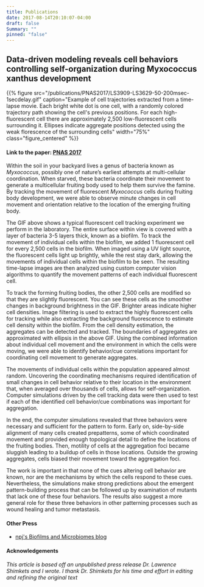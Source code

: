 ```yaml
---
title: Publications
date: 2017-08-14T20:10:07-04:00
draft: false
Summary: ""
pinned: "false"
---
```


## Data-driven modeling reveals cell behaviors controlling self-organization during Myxococcus xanthus development

{{%
  figure src="/publications/PNAS2017/LS3909-LS3629-50-200msec-1secdelay.gif"
  caption="Example of cell trajectories extracted from a time-lapse movie. Each bright white dot is one cell, with a randomly colored trajectory path showing the cell's previous positions. For each high-fluorescent cell there are approximately 2,500 low-fluorescent cells surrounding it. Ellipses indicate aggregate positions detected using the weak florescence of the surrounding cells"
  width="75%"
  class="figure_centered"
%}}
#### Link to the paper: [PNAS 2017](http://www.pnas.org/content/114/23/E4592.short)

<!--more-->

Within the soil in your backyard lives a genus of bacteria known as *Myxococcus*, possibly one of nature’s earliest attempts at multi-cellular coordination. When starved, these bacteria coordinate their movement to generate a multicellular fruiting body used to help them survive the famine. By tracking the movement of fluorescent *Myxococcus* cells during fruiting body development, we were able to observe minute changes in cell movement and orientation relative to the location of the emerging fruiting body.

The GIF above shows a typical fluorescent cell tracking experiment we perform in the laboratory. The entire surface within view is covered with a layer of bacteria 3-5 layers thick, known as a biofilm. To track the movement of individual cells within the biofilm, we added 1 fluorescent cell for every 2,500 cells in the biofilm. When imaged using a UV light source, the fluorescent cells light up brightly, while the rest stay dark, allowing the movements of individual cells within the biofilm to be seen. The resulting time-lapse images are then analyzed using custom computer vision algorithms to quantify the movement patterns of each individual fluorescent cell.

To track the forming fruiting bodies, the other 2,500 cells are modified so that they are slightly fluorescent. You can see these cells as the smoother changes in background brightness in the GIF. Brighter areas indicate higher cell densities. Image filtering is used to extract the highly fluorescent cells for tracking while also extracting the background fluorescence to estimate cell density within the biofilm. From the cell density estimation, the aggregates can be detected and tracked. The boundaries of aggregates are approximated with ellipsis in the above GIF. Using the combined information about individual cell movement and the environment in which the cells were moving, we were able to identify behavior/cue correlations important for coordinating cell movement to generate aggregates.

The movements of individual cells within the population appeared almost random. Uncovering the coordinating mechanisms required identification of small changes in cell behavior relative to their location in the environment that, when averaged over thousands of cells, allows for self-organization. Computer simulations driven by the cell tracking data were then used to test if each of the identified cell behavior/cue combinations was important for aggregation.

In the end, the computer simulations revealed that three behaviors were necessary and sufficient for the pattern to form. Early on, side-by-side alignment of many cells created prepatterns, some of which coordinated movement and provided enough topological detail to define the locations of the fruiting bodies. Then, motility of cells at the aggregation foci became sluggish leading to a buildup of cells in those locations. Outside the growing aggregates, cells biased their movement toward the aggregation foci.

The work is important in that none of the cues altering cell behavior are known, nor are the mechanisms by which the cells respond to these cues. Nevertheless, the simulations make strong predictions about the emergent pattern-building process that can be followed up by examination of mutants that lack one of these four behaviors. The results also suggest a more general role for these three behaviors in other patterning processes such as wound healing and tumor metastasis.

#### Other Press
* [npj's Biofilms and Microbiomes blog](http://npjbiofilmscommunity.nature.com/users/7272-ben-libberton/posts/17212-still-learning-from-myxococcus)

#### Acknowledgements
*This article is based off an unpublished press release Dr. Lawrence Shimkets and I wrote. I thank Dr. Shimkets for his time and effort in editing and refining the original text*
